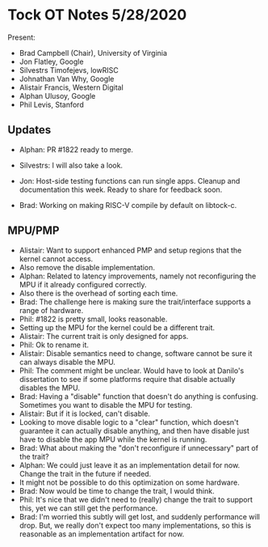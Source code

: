 # Tock OT Notes 5/28/2020

Present:
- Brad Campbell (Chair), University of Virginia
- Jon Flatley, Google
- Silvestrs Timofejevs, lowRISC
- Johnathan Van Why, Google
- Alistair Francis, Western Digital
- Alphan Ulusoy, Google
- Phil Levis, Stanford

## Updates

- Alphan: PR #1822 ready to merge.
- Silvestrs: I will also take a look.

- Jon: Host-side testing functions can run single apps. Cleanup and
  documentation this week. Ready to share for feedback soon.

- Brad: Working on making RISC-V compile by default on libtock-c.


## MPU/PMP

- Alistair: Want to support enhanced PMP and setup regions that the kernel
  cannot access.
- Also remove the disable implementation.
- Alphan: Related to latency improvements, namely not reconfiguring the MPU if
  it already configured correctly.
- Also there is the overhead of sorting each time.
- Brad: The challenge here is making sure the trait/interface supports a range
  of hardware.
- Phil: #1822 is pretty small, looks reasonable.
- Setting up the MPU for the kernel could be a different trait.
- Alistair: The current trait is only designed for apps.
- Phil: Ok to rename it.
- Alistair: Disable semantics need to change, software cannot be sure it can
  always disable the MPU.
- Phil: The comment might be unclear. Would have to look at Danilo's
  dissertation to see if some platforms require that disable actually disables
  the MPU.
- Brad: Having a "disable" function that doesn't do anything is confusing.
  Sometimes you want to disable the MPU for testing.
- Alistair: But if it is locked, can't disable.
- Looking to move disable logic to a "clear" function, which doesn't guarantee
  it can actually disable anything, and then have disable just have to disable
  the app MPU while the kernel is running.
- Brad: What about making the "don't reconfigure if unnecessary" part of the
  trait?
- Alphan: We could just leave it as an implementation detail for now. Change the
  trait in the future if needed.
- It might not be possible to do this optimization on some hardware.
- Brad: Now would be time to change the trait, I would think.
- Phil: It's nice that we didn't need to (really) change the trait to support
  this, yet we can still get the performance.
- Brad: I'm worried this subtly will get lost, and suddenly performance will
  drop. But, we really don't expect too many implementations, so this is
  reasonable as an implementation artifact for now.
